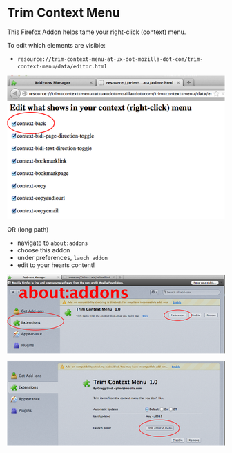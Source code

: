 Trim Context Menu
=====================

This Firefox Addon helps tame your right-click (context) menu.

To edit which elements are visible:

* `resource://trim-context-menu-at-ux-dot-mozilla-dot-com/trim-context-menu/data/editor.html`

![Editor Screen](editor_screen.png "Editor Screen")

OR (long path)

* navigate to `about:addons`
* choose this addon
* under preferences, `lauch addon`
* edit to your hearts content!

![About Addons](about_addon.png "Go to `about:addons` and select our addon.")

![Pref Button](about_addon_pref.png "Use the `launch addon` button")

